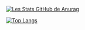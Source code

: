 [![Les Stats GitHub de Anurag](https://github-readme-stats.vercel.app/api?username=damien-d13&show_icons=true&theme=midnight-purple)](https://github.com/anuraghazra/github-readme-stats)

[![Top Langs](https://github-readme-stats.vercel.app/api/top-langs/?username=damien-d13&layout=compact)](https://github.com/anuraghazra/github-readme-stats)


